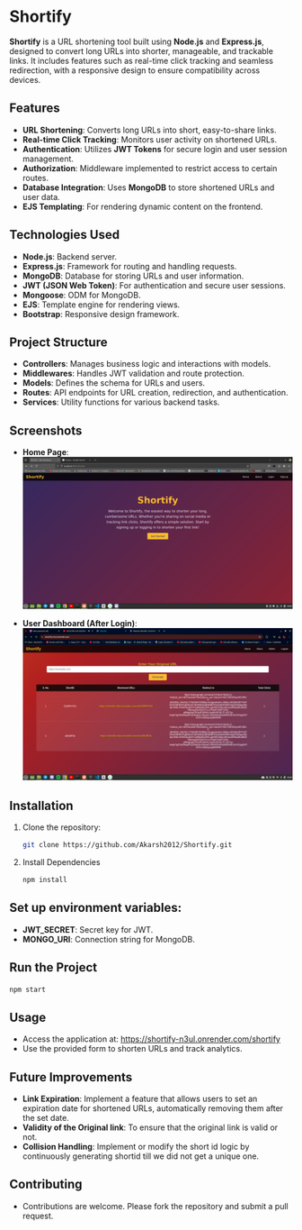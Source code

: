 # Shortify

**Shortify** is a URL shortening tool built using **Node.js** and **Express.js**, designed to convert long URLs into shorter, manageable, and trackable links. It includes features such as real-time click tracking and seamless redirection, with a responsive design to ensure compatibility across devices.

## Features
- **URL Shortening**: Converts long URLs into short, easy-to-share links.
- **Real-time Click Tracking**: Monitors user activity on shortened URLs.
- **Authentication**: Utilizes **JWT Tokens** for secure login and user session management.
- **Authorization**: Middleware implemented to restrict access to certain routes.
- **Database Integration**: Uses **MongoDB** to store shortened URLs and user data.
- **EJS Templating**: For rendering dynamic content on the frontend.

## Technologies Used
- **Node.js**: Backend server.
- **Express.js**: Framework for routing and handling requests.
- **MongoDB**: Database for storing URLs and user information.
- **JWT (JSON Web Token)**: For authentication and secure user sessions.
- **Mongoose**: ODM for MongoDB.
- **EJS**: Template engine for rendering views.
- **Bootstrap**: Responsive design framework.
  
## Project Structure
- **Controllers**: Manages business logic and interactions with models.
- **Middlewares**: Handles JWT validation and route protection.
- **Models**: Defines the schema for URLs and users.
- **Routes**: API endpoints for URL creation, redirection, and authentication.
- **Services**: Utility functions for various backend tasks.

## Screenshots

- **Home Page**:  
  ![Home Page](./images/home_page.png)
  
- **User Dashboard (After Login)**:  
  ![User Dashboard](./images/user_dashboard.png)

## Installation

1. Clone the repository:
   ```bash
   git clone https://github.com/Akarsh2012/Shortify.git
2. Install Dependencies
   ```bash
   npm install
   ```
## Set up environment variables:
- **JWT_SECRET**: Secret key for JWT.
- **MONGO_URI**: Connection string for MongoDB.

## Run the Project
   ```bash
   npm start
```
## Usage
- Access the application at: https://shortify-n3ul.onrender.com/shortify
- Use the provided form to shorten URLs and track analytics.

## Future Improvements 
- **Link Expiration**:  Implement a feature that allows users to set an expiration date for shortened URLs, automatically removing them after the set date.
- **Validity of the Original link**: To ensure that the original link is valid or not.
- **Collision Handling**: Implement or modify the short id logic by continuously generating shortid till we did not get a unique one.
  
## Contributing
- Contributions are welcome. Please fork the repository and submit a pull request.

   

